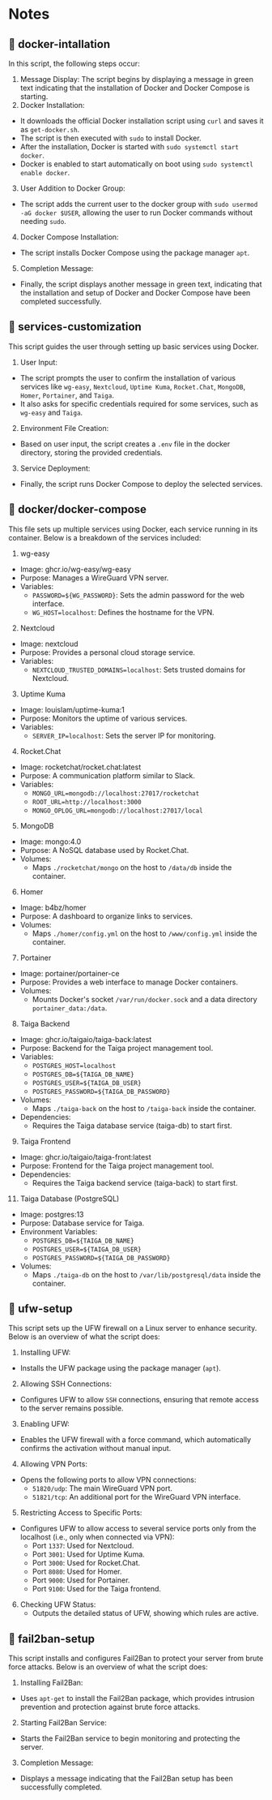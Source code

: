# Notes
## 📌 docker-intallation

In this script, the following steps occur:
1. Message Display: The script begins by displaying a message in green text indicating that the installation of Docker and Docker Compose is starting.
2. Docker Installation:
  - It downloads the official Docker installation script using `curl` and saves it as `get-docker.sh`.
  - The script is then executed with `sudo` to install Docker.
  - After the installation, Docker is started with `sudo systemctl start docker`.
  - Docker is enabled to start automatically on boot using `sudo systemctl enable docker`.
3. User Addition to Docker Group:
  - The script adds the current user to the docker group with `sudo usermod -aG docker $USER`, allowing the user to run Docker commands without needing `sudo`.
4. Docker Compose Installation:
  - The script installs Docker Compose using the package manager `apt`.
5. Completion Message:
  - Finally, the script displays another message in green text, indicating that the installation and setup of Docker and Docker Compose have been completed successfully.

## 📌 services-customization

This script guides the user through setting up basic services using Docker.
1. User Input:
  - The script prompts the user to confirm the installation of various services like `wg-easy`, `Nextcloud`, `Uptime Kuma`, `Rocket.Chat`, `MongoDB`, `Homer`, `Portainer`, and `Taiga`.
  - It also asks for specific credentials required for some services, such as `wg-easy` and `Taiga`.
2. Environment File Creation:
  - Based on user input, the script creates a `.env` file in the docker directory, storing the provided credentials.
3. Service Deployment:
  - Finally, the script runs Docker Compose to deploy the selected services.
  
## 📌 docker/docker-compose

This file sets up multiple services using Docker, each service running in its container. Below is a breakdown of the services included:
1. wg-easy
  - Image: ghcr.io/wg-easy/wg-easy
  - Purpose: Manages a WireGuard VPN server.
  - Variables:
    - `PASSWORD=${WG_PASSWORD}`: Sets the admin password for the web interface.
    - `WG_HOST=localhost`: Defines the hostname for the VPN.

2. Nextcloud
  - Image: nextcloud
  - Purpose: Provides a personal cloud storage service.
  - Variables:
    - `NEXTCLOUD_TRUSTED_DOMAINS=localhost`: Sets trusted domains for Nextcloud.

3. Uptime Kuma
  - Image: louislam/uptime-kuma:1
  - Purpose: Monitors the uptime of various services.
  - Variables:
    - `SERVER_IP=localhost`: Sets the server IP for monitoring.

4. Rocket.Chat
  - Image: rocketchat/rocket.chat:latest
  - Purpose: A communication platform similar to Slack.
  - Variables:
    - `MONGO_URL=mongodb://localhost:27017/rocketchat`
    - `ROOT_URL=http://localhost:3000`
    - `MONGO_OPLOG_URL=mongodb://localhost:27017/local`

5. MongoDB
  - Image: mongo:4.0
  - Purpose: A NoSQL database used by Rocket.Chat.
  - Volumes:
    - Maps `./rocketchat/mongo` on the host to `/data/db` inside the container.

6. Homer
  - Image: b4bz/homer
  - Purpose: A dashboard to organize links to services.
  - Volumes:
    - Maps `./homer/config.yml` on the host to `/www/config.yml` inside the container.

7. Portainer
  - Image: portainer/portainer-ce
  - Purpose: Provides a web interface to manage Docker containers.
  - Volumes:
    - Mounts Docker's socket `/var/run/docker.sock` and a data directory `portainer_data:/data`.

8. Taiga Backend
  - Image: ghcr.io/taigaio/taiga-back:latest
  - Purpose: Backend for the Taiga project management tool.
  - Variables:
    - `POSTGRES_HOST=localhost`
    - `POSTGRES_DB=${TAIGA_DB_NAME}`
    - `POSTGRES_USER=${TAIGA_DB_USER}`
    - `POSTGRES_PASSWORD=${TAIGA_DB_PASSWORD}`
  - Volumes:
    - Maps `./taiga-back` on the host to `/taiga-back` inside the container.
  - Dependencies:
    - Requires the Taiga database service (taiga-db) to start first.

9. Taiga Frontend
  - Image: ghcr.io/taigaio/taiga-front:latest
  - Purpose: Frontend for the Taiga project management tool.
  - Dependencies:
    - Requires the Taiga backend service (taiga-back) to start first.

11. Taiga Database (PostgreSQL)
  - Image: postgres:13
  - Purpose: Database service for Taiga.
  - Environment Variables:
    - `POSTGRES_DB=${TAIGA_DB_NAME}`
    - `POSTGRES_USER=${TAIGA_DB_USER}`
    - `POSTGRES_PASSWORD=${TAIGA_DB_PASSWORD}`
  - Volumes:
    - Maps `./taiga-db` on the host to `/var/lib/postgresql/data` inside the container.

## 📌 ufw-setup

This script sets up the UFW firewall on a Linux server to enhance security. Below is an overview of what the script does:
1. Installing UFW:
  - Installs the UFW package using the package manager (`apt`).
2. Allowing SSH Connections:
  - Configures UFW to allow `SSH` connections, ensuring that remote access to the server remains possible.
3. Enabling UFW:
  - Enables the UFW firewall with a force command, which automatically confirms the activation without manual input.
4. Allowing VPN Ports:
  - Opens the following ports to allow VPN connections:
    - `51820/udp`: The main WireGuard VPN port.
    - `51821/tcp`: An additional port for the WireGuard VPN interface.
5. Restricting Access to Specific Ports:
  - Configures UFW to allow access to several service ports only from the localhost (i.e., only when connected via VPN):
    - Port `1337`: Used for Nextcloud.
    - Port `3001`: Used for Uptime Kuma.
    - Port `3000`: Used for Rocket.Chat.
    - Port `8080`: Used for Homer.
    - Port `9000`: Used for Portainer.
    - Port `9100`: Used for the Taiga frontend.
6. Checking UFW Status:
    - Outputs the detailed status of UFW, showing which rules are active.

## 📌 fail2ban-setup

This script installs and configures Fail2Ban to protect your server from brute force attacks. Below is an overview of what the script does:
1. Installing Fail2Ban:
  - Uses `apt-get` to install the Fail2Ban package, which provides intrusion prevention and protection against brute force attacks.
2. Starting Fail2Ban Service:
  - Starts the Fail2Ban service to begin monitoring and protecting the server.
3. Completion Message:
  - Displays a message indicating that the Fail2Ban setup has been successfully completed.
